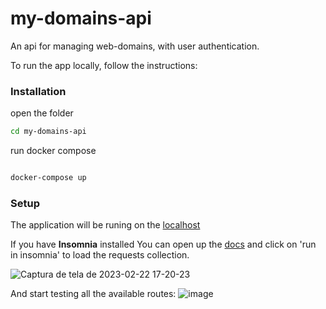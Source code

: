 # my-domains-api
An api for managing web-domains, with user authentication.


To run the app locally, follow the instructions:

### Installation
open the folder
```bash
cd my-domains-api
```
run docker compose
```bash

docker-compose up

```

### Setup

The application will be runing on the [localhost](http://localhost:3000)

If you have <b>Insomnia</b> installed You can open up the [docs](https://my-domains-docs.vercel.app/) and click on 'run in insomnia' to load the requests collection.

![Captura de tela de 2023-02-22 17-20-23](https://user-images.githubusercontent.com/79770252/220749960-53b76e5d-5279-4236-be03-5644563e04d4.png)

And start testing all the available routes:
![image](https://user-images.githubusercontent.com/79770252/220750408-67be5d68-8b2f-4cdf-aab4-4c4fe2411f17.png)
